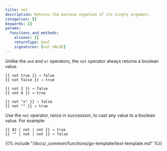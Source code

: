 ```yaml
---
title: not
description: Returns the boolean negation of its single argument.
categories: []
keywords: []
params:
  functions_and_methods:
    aliases: []
    returnType: bool
    signatures: [not VALUE]
---
```


Unlike the `and` and `or` operators, the `not` operator always returns a boolean value.

```go-html-template
{{ not true }} → false
{{ not false }} → true

{{ not 1 }} → false
{{ not 0 }} → true

{{ not "x" }} → false
{{ not "" }} → true
```

Use the `not` operator, twice in succession, to cast any value to a boolean value. For example:

```go-html-template
{{ 42 | not | not }} → true
{{ "" | not | not }} → false
```

{{% include "/docs/_common/functions/go-template/text-template.md" %}}

